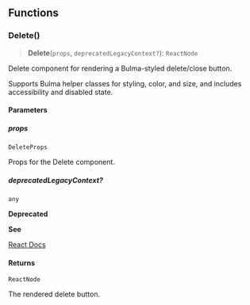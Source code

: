 ## Functions

### Delete()

> **Delete**(`props`, `deprecatedLegacyContext?`): `ReactNode`

Delete component for rendering a Bulma-styled delete/close button.

Supports Bulma helper classes for styling, color, and size, and includes accessibility and disabled state.

#### Parameters

##### props

`DeleteProps`

Props for the Delete component.

##### deprecatedLegacyContext?

`any`

**Deprecated**

**See**

[React Docs](https://legacy.reactjs.org/docs/legacy-context.html#referencing-context-in-lifecycle-methods)

#### Returns

`ReactNode`

The rendered delete button.
